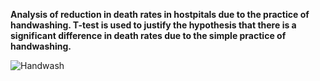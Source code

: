 **Analysis of reduction in death rates in hostpitals due to the practice of handwashing. T-test is used to justify the hypothesis that there is a significant
difference in death rates due to the simple practice of handwashing.**


![Handwash](https://github.com/Dorcatz123/Handwashing-data-and-ttest/assets/120886051/a5b8c381-e3d6-4494-8744-9538be8e14fe)
